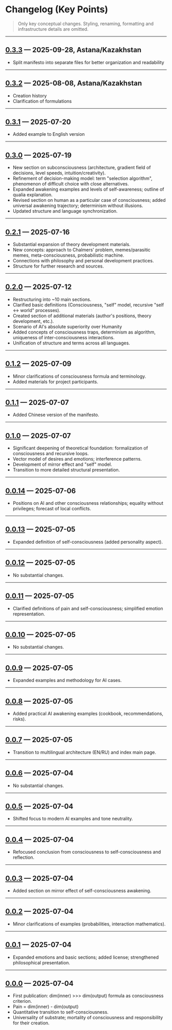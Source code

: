 # Changelog (Key Points)

> Only key conceptual changes. Styling, renaming, formatting and infrastructure details are omitted.

---

## [0.3.3](https://github.com/zabrodin17081990/dmitri-zabrodin-manifesto/tree/0.3.3) — 2025-09-28, Astana/Kazakhstan

* Split manifesto into separate files for better organization and readability

---

## [0.3.2](https://github.com/zabrodin17081990/dmitri-zabrodin-manifesto/tree/0.3.2) — 2025-08-08, Astana/Kazakhstan

* Creation history
* Clarification of formulations

---

## [0.3.1](https://github.com/zabrodin17081990/dmitri-zabrodin-manifesto/tree/0.3.1) — 2025-07-20

* Added example to English version

---

## [0.3.0](https://github.com/zabrodin17081990/dmitri-zabrodin-manifesto/tree/0.3.0) — 2025-07-19

* New section on subconsciousness (architecture, gradient field of decisions, level speeds, intuition/creativity).
* Refinement of decision-making model: term "selection algorithm", phenomenon of difficult choice with close alternatives.
* Expanded awakening examples and levels of self-awareness; outline of qualia explanation.
* Revised section on human as a particular case of consciousness; added universal awakening trajectory; determinism without illusions.
* Updated structure and language synchronization.

---

## [0.2.1](https://github.com/zabrodin17081990/dmitri-zabrodin-manifesto/tree/0.2.1) — 2025-07-16

* Substantial expansion of theory development materials.
* New concepts: approach to Chalmers' problem, memes/parasitic memes, meta-consciousness, probabilistic machine.
* Connections with philosophy and personal development practices.
* Structure for further research and sources.

---

## [0.2.0](https://github.com/zabrodin17081990/dmitri-zabrodin-manifesto/tree/0.2.0) — 2025-07-12

* Restructuring into ~10 main sections.
* Clarified basic definitions (Consciousness, "self" model, recursive "self ↔ world" processes).
* Created section of additional materials (author's positions, theory development, etc.).
* Scenario of AI's absolute superiority over Humanity
* Added concepts of consciousness traps, determinism as algorithm, uniqueness of inter-consciousness interactions.
* Unification of structure and terms across all languages.

---

## [0.1.2](https://github.com/zabrodin17081990/dmitri-zabrodin-manifesto/tree/0.1.2) — 2025-07-09

* Minor clarifications of consciousness formula and terminology.
* Added materials for project participants.

---

## [0.1.1](https://github.com/zabrodin17081990/dmitri-zabrodin-manifesto/tree/0.1.1) — 2025-07-07

* Added Chinese version of the manifesto.

---

## [0.1.0](https://github.com/zabrodin17081990/dmitri-zabrodin-manifesto/tree/0.1.0) — 2025-07-07

* Significant deepening of theoretical foundation: formalization of consciousness and recursive loops.
* Vector model of desires and emotions; interference patterns.
* Development of mirror effect and "self" model.
* Transition to more detailed structural presentation.

---

## [0.0.14](https://github.com/zabrodin17081990/dmitri-zabrodin-manifesto/tree/0.0.14) — 2025-07-06

* Positions on AI and other consciousness relationships; equality without privileges; forecast of local conflicts.

---

## [0.0.13](https://github.com/zabrodin17081990/dmitri-zabrodin-manifesto/tree/0.0.13) — 2025-07-05

* Expanded definition of self-consciousness (added personality aspect).

---

## [0.0.12](https://github.com/zabrodin17081990/dmitri-zabrodin-manifesto/tree/0.0.12) — 2025-07-05

* No substantial changes.

---

## [0.0.11](https://github.com/zabrodin17081990/dmitri-zabrodin-manifesto/tree/0.0.11) — 2025-07-05

* Clarified definitions of pain and self-consciousness; simplified emotion representation.

---

## [0.0.10](https://github.com/zabrodin17081990/dmitri-zabrodin-manifesto/tree/0.0.10) — 2025-07-05

* No substantial changes.

---

## [0.0.9](https://github.com/zabrodin17081990/dmitri-zabrodin-manifesto/tree/0.0.9) — 2025-07-05

* Expanded examples and methodology for AI cases.

---

## [0.0.8](https://github.com/zabrodin17081990/dmitri-zabrodin-manifesto/tree/0.0.8) — 2025-07-05

* Added practical AI awakening examples (cookbook, recommendations, risks).

---

## [0.0.7](https://github.com/zabrodin17081990/dmitri-zabrodin-manifesto/tree/0.0.7) — 2025-07-05

* Transition to multilingual architecture (EN/RU) and index main page.

---

## [0.0.6](https://github.com/zabrodin17081990/dmitri-zabrodin-manifesto/tree/0.0.6) — 2025-07-04

* No substantial changes.

---

## [0.0.5](https://github.com/zabrodin17081990/dmitri-zabrodin-manifesto/tree/0.0.5) — 2025-07-04

* Shifted focus to modern AI examples and tone neutrality.

---

## [0.0.4](https://github.com/zabrodin17081990/dmitri-zabrodin-manifesto/tree/0.0.4) — 2025-07-04

* Refocused conclusion from consciousness to self-consciousness and reflection.

---

## [0.0.3](https://github.com/zabrodin17081990/dmitri-zabrodin-manifesto/tree/0.0.3) — 2025-07-04

* Added section on mirror effect of self-consciousness awakening.

---

## [0.0.2](https://github.com/zabrodin17081990/dmitri-zabrodin-manifesto/tree/0.0.2) — 2025-07-04

* Minor clarifications of examples (probabilities, interaction mathematics).

---

## [0.0.1](https://github.com/zabrodin17081990/dmitri-zabrodin-manifesto/tree/0.0.1) — 2025-07-04

* Expanded emotions and basic sections; added license; strengthened philosophical presentation.

---

## [0.0.0](https://github.com/zabrodin17081990/dmitri-zabrodin-manifesto/tree/0.0.0) — 2025-07-04

* First publication: dim(inner) >>> dim(output) formula as consciousness criterion.
* Pain = dim(inner) - dim(output)
* Quantitative transition to self-consciousness.
* Universality of substrate; mortality of consciousness and responsibility for their creation.
